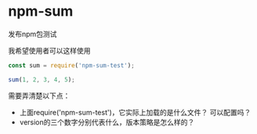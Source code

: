 # npm-sum
发布npm包测试


我希望使用者可以这样使用

```js
const sum = require('npm-sum-test');

sum(1, 2, 3, 4, 5);
```


需要弄清楚以下点：

- 上面require('npm-sum-test')，它实际上加载的是什么文件？ 可以配置吗？
- version的三个数字分别代表什么，版本策略是怎么样的？
